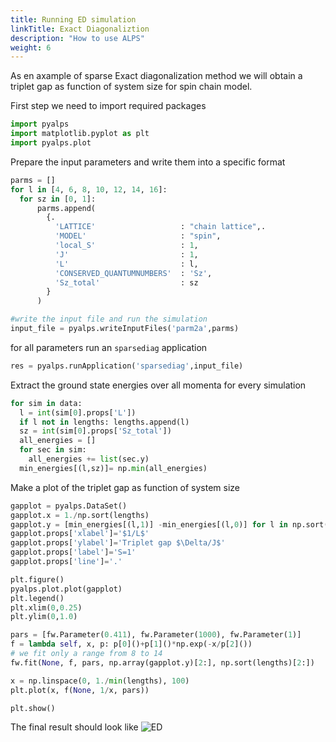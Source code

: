 ```yaml
---
title: Running ED simulation
linkTitle: Exact Diagonaliztion
description: "How to use ALPS"
weight: 6
---
```


As en axample of sparse Exact diagonalization method we will obtain a triplet gap as function of system size for spin chain model.

First step we need to import required packages

```Python
import pyalps
import matplotlib.pyplot as plt
import pyalps.plot
```

Prepare the input parameters and write them into a specific format
```Python
parms = []
for l in [4, 6, 8, 10, 12, 14, 16]:
  for sz in [0, 1]:
      parms.append(
        {.
          'LATTICE'                   : "chain lattice",.
          'MODEL'                     : "spin",
          'local_S'                   : 1,
          'J'                         : 1,
          'L'                         : l,
          'CONSERVED_QUANTUMNUMBERS'  : 'Sz',
          'Sz_total'                  : sz
        }
      )

#write the input file and run the simulation
input_file = pyalps.writeInputFiles('parm2a',parms)
```

for all parameters run an `sparsediag` application
```Python
res = pyalps.runApplication('sparsediag',input_file)
```

Extract the ground state energies over all momenta for every simulation
```Python
for sim in data:
  l = int(sim[0].props['L'])
  if l not in lengths: lengths.append(l)
  sz = int(sim[0].props['Sz_total'])
  all_energies = []
  for sec in sim:
    all_energies += list(sec.y)
  min_energies[(l,sz)]= np.min(all_energies)
```

Make a plot of the triplet gap as function of system size
```Python
gapplot = pyalps.DataSet()
gapplot.x = 1./np.sort(lengths)
gapplot.y = [min_energies[(l,1)] -min_energies[(l,0)] for l in np.sort(lengths)]..
gapplot.props['xlabel']='$1/L$'
gapplot.props['ylabel']='Triplet gap $\Delta/J$'
gapplot.props['label']='S=1'
gapplot.props['line']='.'

plt.figure()
pyalps.plot.plot(gapplot)
plt.legend()
plt.xlim(0,0.25)
plt.ylim(0,1.0)

pars = [fw.Parameter(0.411), fw.Parameter(1000), fw.Parameter(1)]
f = lambda self, x, p: p[0]()+p[1]()*np.exp(-x/p[2]())
# we fit only a range from 8 to 14
fw.fit(None, f, pars, np.array(gapplot.y)[2:], np.sort(lengths)[2:])

x = np.linspace(0, 1./min(lengths), 100)
plt.plot(x, f(None, 1/x, pars))

plt.show()
```

The final result should look like
![ED](/figs/ED_spin.png)



